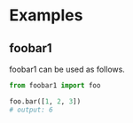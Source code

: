 # Examples

## foobar1

foobar1 can be used as follows.

```python
from foobar1 import foo

foo.bar([1, 2, 3])
# output: 6
```
